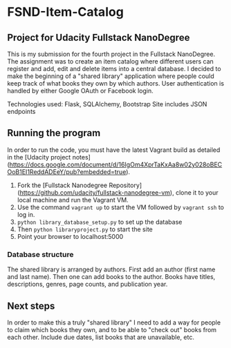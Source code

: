 # FSND-Item-Catalog
## Project for Udacity Fullstack NanoDegree

This is my submission for the fourth project in the Fullstack NanoDegree. The assignment was to create an item catalog where different users can register and add, edit and delete items into a central database. I decided to make the beginning of a "shared library" application where people could keep track of what books they own by which authors. User authentication is handled by either Google OAuth or Facebook login. 

Technologies used: Flask, SQLAlchemy, Bootstrap
Site includes JSON endpoints

## Running the program

In order to run the code, you must have the latest Vagrant build as detailed in the [Udacity project notes] (https://docs.google.com/document/d/16IgOm4XprTaKxAa8w02y028oBECOoB1EI1ReddADEeY/pub?embedded=true).

1. Fork the [Fullstack Nanodegree Repository] (https://github.com/udacity/fullstack-nanodegree-vm), clone it to your local machine and run the Vagrant VM. 
2. Use the command `vagrant up` to start the VM followed by `vagrant ssh` to log in. 
3. `python library_database_setup.py` to set up the database
4. Then `python libraryproject.py` to start the site
5. Point your browser to localhost:5000 

### Database structure

The shared library is arranged by authors. First add an author (first name and last name). Then one can add books to the author. Books have titles, descriptions, genres, page counts, and publication year. 

## Next steps

In order to make this a truly "shared library" I need to add a way for people to claim which books they own, and to be able to "check out" books from each other. Include due dates, list books that are unavailable, etc. 





